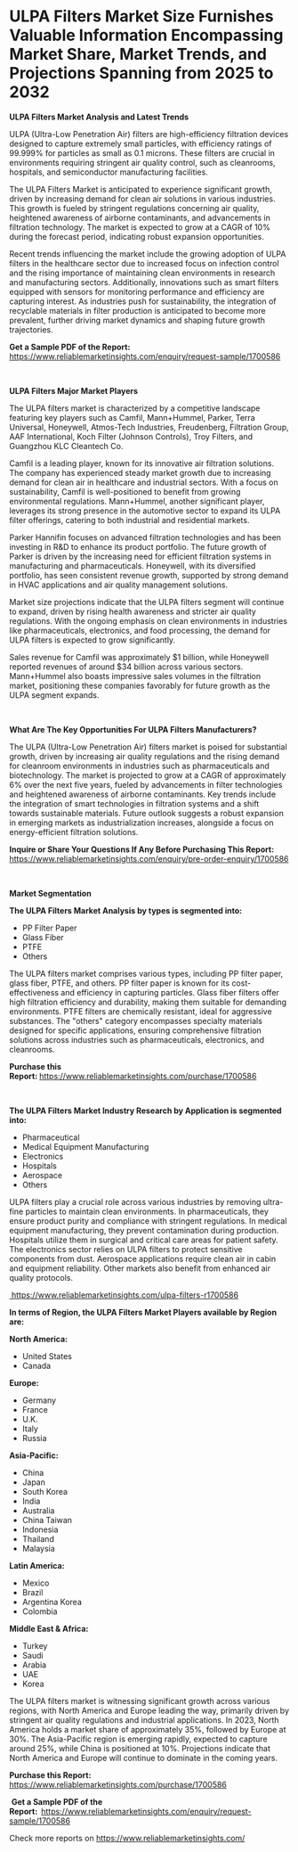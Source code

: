 <p><h1>ULPA Filters Market Size Furnishes Valuable Information Encompassing Market Share, Market Trends, and Projections Spanning from 2025 to 2032</h1></p><p><strong>ULPA Filters Market Analysis and Latest Trends</strong></p>
<p><p>ULPA (Ultra-Low Penetration Air) filters are high-efficiency filtration devices designed to capture extremely small particles, with efficiency ratings of 99.999% for particles as small as 0.1 microns. These filters are crucial in environments requiring stringent air quality control, such as cleanrooms, hospitals, and semiconductor manufacturing facilities.</p><p>The ULPA Filters Market is anticipated to experience significant growth, driven by increasing demand for clean air solutions in various industries. This growth is fueled by stringent regulations concerning air quality, heightened awareness of airborne contaminants, and advancements in filtration technology. The market is expected to grow at a CAGR of 10% during the forecast period, indicating robust expansion opportunities.</p><p>Recent trends influencing the market include the growing adoption of ULPA filters in the healthcare sector due to increased focus on infection control and the rising importance of maintaining clean environments in research and manufacturing sectors. Additionally, innovations such as smart filters equipped with sensors for monitoring performance and efficiency are capturing interest. As industries push for sustainability, the integration of recyclable materials in filter production is anticipated to become more prevalent, further driving market dynamics and shaping future growth trajectories.</p></p>
<p><strong>Get a Sample PDF of the Report:&nbsp;</strong> <a href="https://www.reliablemarketinsights.com/enquiry/request-sample/1700586?utm_campaign=2956&utm_medium=2&utm_source=Github&utm_content=ia&utm_term=27032025&utm_id=ulpa-filters">https://www.reliablemarketinsights.com/enquiry/request-sample/1700586</a></p>
<p>&nbsp;</p>
<p><strong>ULPA Filters Major Market Players</strong></p>
<p><p>The ULPA filters market is characterized by a competitive landscape featuring key players such as Camfil, Mann+Hummel, Parker, Terra Universal, Honeywell, Atmos-Tech Industries, Freudenberg, Filtration Group, AAF International, Koch Filter (Johnson Controls), Troy Filters, and Guangzhou KLC Cleantech Co. </p><p>Camfil is a leading player, known for its innovative air filtration solutions. The company has experienced steady market growth due to increasing demand for clean air in healthcare and industrial sectors. With a focus on sustainability, Camfil is well-positioned to benefit from growing environmental regulations. Mann+Hummel, another significant player, leverages its strong presence in the automotive sector to expand its ULPA filter offerings, catering to both industrial and residential markets. </p><p>Parker Hannifin focuses on advanced filtration technologies and has been investing in R&D to enhance its product portfolio. The future growth of Parker is driven by the increasing need for efficient filtration systems in manufacturing and pharmaceuticals. Honeywell, with its diversified portfolio, has seen consistent revenue growth, supported by strong demand in HVAC applications and air quality management solutions.</p><p>Market size projections indicate that the ULPA filters segment will continue to expand, driven by rising health awareness and stricter air quality regulations. With the ongoing emphasis on clean environments in industries like pharmaceuticals, electronics, and food processing, the demand for ULPA filters is expected to grow significantly.</p><p>Sales revenue for Camfil was approximately $1 billion, while Honeywell reported revenues of around $34 billion across various sectors. Mann+Hummel also boasts impressive sales volumes in the filtration market, positioning these companies favorably for future growth as the ULPA segment expands.</p></p>
<p>&nbsp;</p>
<p><strong>What Are The Key Opportunities For ULPA Filters Manufacturers?</strong></p>
<p><p>The ULPA (Ultra-Low Penetration Air) filters market is poised for substantial growth, driven by increasing air quality regulations and the rising demand for cleanroom environments in industries such as pharmaceuticals and biotechnology. The market is projected to grow at a CAGR of approximately 6% over the next five years, fueled by advancements in filter technologies and heightened awareness of airborne contaminants. Key trends include the integration of smart technologies in filtration systems and a shift towards sustainable materials. Future outlook suggests a robust expansion in emerging markets as industrialization increases, alongside a focus on energy-efficient filtration solutions.</p></p>
<p><strong>Inquire or Share Your Questions If Any Before Purchasing This Report:</strong> <a href="https://www.reliablemarketinsights.com/enquiry/pre-order-enquiry/1700586?utm_campaign=2956&utm_medium=2&utm_source=Github&utm_content=ia&utm_term=27032025&utm_id=ulpa-filters">https://www.reliablemarketinsights.com/enquiry/pre-order-enquiry/1700586</a></p>
<p>&nbsp;</p>
<p><strong>Market Segmentation</strong></p>
<p><strong>The ULPA Filters Market Analysis by types is segmented into:</strong></p>
<p><ul><li>PP Filter Paper</li><li>Glass Fiber</li><li>PTFE</li><li>Others</li></ul></p>
<p><p>The ULPA filters market comprises various types, including PP filter paper, glass fiber, PTFE, and others. PP filter paper is known for its cost-effectiveness and efficiency in capturing particles. Glass fiber filters offer high filtration efficiency and durability, making them suitable for demanding environments. PTFE filters are chemically resistant, ideal for aggressive substances. The "others" category encompasses specialty materials designed for specific applications, ensuring comprehensive filtration solutions across industries such as pharmaceuticals, electronics, and cleanrooms.</p></p>
<p><strong>Purchase this Report:&nbsp;</strong><a href="https://www.reliablemarketinsights.com/purchase/1700586?utm_campaign=2956&utm_medium=2&utm_source=Github&utm_content=ia&utm_term=27032025&utm_id=ulpa-filters">https://www.reliablemarketinsights.com/purchase/1700586</a></p>
<p>&nbsp;</p>
<p><strong>The ULPA Filters Market Industry Research by Application is segmented into:</strong></p>
<p><ul><li>Pharmaceutical</li><li>Medical Equipment Manufacturing</li><li>Electronics</li><li>Hospitals</li><li>Aerospace</li><li>Others</li></ul></p>
<p><p>ULPA filters play a crucial role across various industries by removing ultra-fine particles to maintain clean environments. In pharmaceuticals, they ensure product purity and compliance with stringent regulations. In medical equipment manufacturing, they prevent contamination during production. Hospitals utilize them in surgical and critical care areas for patient safety. The electronics sector relies on ULPA filters to protect sensitive components from dust. Aerospace applications require clean air in cabin and equipment reliability. Other markets also benefit from enhanced air quality protocols.</p></p>
<p><a href="https://www.reliablemarketinsights.com/ulpa-filters-r1700586?utm_campaign=2956&utm_medium=2&utm_source=Github&utm_content=ia&utm_term=27032025&utm_id=ulpa-filters">&nbsp;https://www.reliablemarketinsights.com/ulpa-filters-r1700586</a></p>
<p><strong>In terms of Region, the ULPA Filters Market Players available by Region are:</strong></p>
<p>
    <p> <strong> North America: </strong>
        <ul>
            <li>United States</li>
            <li>Canada</li>
        </ul>
        </p> 
    <p> <strong> Europe: </strong>
        <ul>
            <li>Germany</li>
            <li>France</li>
            <li>U.K.</li>
            <li>Italy</li>
            <li>Russia</li>
        </ul>
        </p> 
    <p> <strong> Asia-Pacific: </strong>
        <ul>
            <li>China</li>
            <li>Japan</li>
            <li>South Korea</li>
            <li>India</li>
            <li>Australia</li>
            <li>China Taiwan</li>
            <li>Indonesia</li>
            <li>Thailand</li>
            <li>Malaysia</li>
        </ul>
        </p> 
    <p> <strong> Latin America: </strong>
        <ul>
            <li>Mexico</li>
            <li>Brazil</li>
            <li>Argentina Korea</li>
            <li>Colombia</li>
        </ul>
        </p> 
    <p> <strong> Middle East & Africa: </strong>
        <ul>
            <li>Turkey</li>
            <li>Saudi</li>
            <li>Arabia</li>
            <li>UAE</li>
            <li>Korea</li>
        </ul>
    </p>
    </p>
<p><p>The ULPA filters market is witnessing significant growth across various regions, with North America and Europe leading the way, primarily driven by stringent air quality regulations and industrial applications. In 2023, North America holds a market share of approximately 35%, followed by Europe at 30%. The Asia-Pacific region is emerging rapidly, expected to capture around 25%, while China is positioned at 10%. Projections indicate that North America and Europe will continue to dominate in the coming years.</p></p>
<p><strong>Purchase this Report: </strong><a href="https://www.reliablemarketinsights.com/purchase/1700586?utm_campaign=2956&utm_medium=2&utm_source=Github&utm_content=ia&utm_term=27032025&utm_id=ulpa-filters">https://www.reliablemarketinsights.com/purchase/1700586</a></p>
<p>&nbsp;<strong>Get a Sample PDF of the Report:&nbsp;&nbsp;</strong><a href="https://www.reliablemarketinsights.com/enquiry/request-sample/1700586?utm_campaign=2956&utm_medium=2&utm_source=Github&utm_content=ia&utm_term=27032025&utm_id=ulpa-filters">https://www.reliablemarketinsights.com/enquiry/request-sample/1700586</a></p>
<p><strong></strong></p>
<p>Check more reports on <a href="https://www.reliablemarketinsights.com/?utm_campaign=2956&utm_medium=2&utm_source=Github&utm_content=ia&utm_term=27032025&utm_id=ulpa-filters">https://www.reliablemarketinsights.com/</a></p>